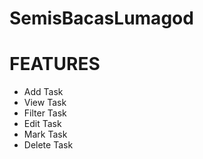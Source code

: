# SemisBacasLumagod
# FEATURES
- Add Task
- View Task
- Filter Task
- Edit Task
- Mark Task
- Delete Task
